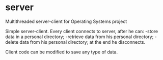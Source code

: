 # server
Multithreaded server-client for Operating Systems project 

Simple server-client. Every client connects to server, after he can:
-store data in a personal directory;
-retrieve data from his personal directory;
-delete data from his personal directory;
at the end he disconnects.

Client code can be modified to save any type of data.
